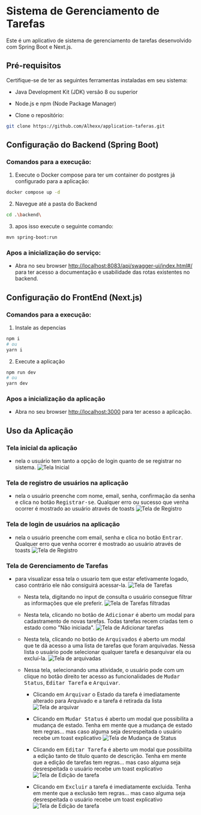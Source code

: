 # Sistema de Gerenciamento de Tarefas

Este é um aplicativo de sistema de gerenciamento de tarefas desenvolvido com Spring Boot e Next.js.

## Pré-requisitos

Certifique-se de ter as seguintes ferramentas instaladas em seu sistema:

- Java Development Kit (JDK) versão 8 ou superior

- Node.js e npm (Node Package Manager)

- Clone o repositório:

```bash
git clone https://github.com/Alhexx/application-taferas.git
```

## Configuração do Backend (Spring Boot)

### Comandos para a execução:

1. Execute o Docker compose para ter um container do postgres já configurado para a aplicação:

```bash
docker compose up -d
```

2. Navegue até a pasta do Backend

```bash
cd .\backend\
```

3. apos isso execute o seguinte comando:

```bash
mvn spring-boot:run
```

### Apos a inicialização do serviço:

- Abra no seu browser [http://localhost:8083/api/swagger-ui/index.html#/](http://localhost:8083/api/swagger-ui/index.html#/) para ter acesso a documentação e usabilidade das rotas existentes no backend.

## Configuração do FrontEnd (Next.js)

### Comandos para a execução:

1. Instale as depencias

```bash
npm i
# ou
yarn i
```

2. Execute a aplicação

```bash
npm run dev
# ou
yarn dev
```

### Apos a inicialização da aplicação

- Abra no seu browser [http://localhost:3000](http://localhost:3000) para ter acesso a aplicação.

## Uso da Aplicação

### Tela inicial da aplicação

- nela o usuário tem tanto a opção de login quanto de se registrar no sistema.
  ![Tela Inicial](./public/tela-inicial.png)

### Tela de registro de usuários na aplicação

- nela o usuário preenche com nome, email, senha, confirmação da senha e clica no botão <kbd>Registrar-se</kbd>. Qualquer erro ou sucesso que venha ocorrer é mostrado ao usuário através de toasts
  ![Tela de Registro](./public/tela-register.png)

### Tela de login de usuários na aplicação

- nela o usuário preenche com email, senha e clica no botão <kbd>Entrar</kbd>. Qualquer erro que venha ocorrer é mostrado ao usuário através de toasts
  ![Tela de Registro](./public/tela-login.png)

### Tela de Gerenciamento de Tarefas

- para visualizar essa tela o usuario tem que estar efetivamente logado, caso contrário ele não consiguirá acessar-la.
  ![Tela de Tarefas](./public/tela-tarefas.png)

  - Nesta tela, digitando no input de consulta o usuário consegue filtrar as informações que ele preferir.
    ![Tela de Tarefas filtradas](./public/tela-filtrada.png)

  - Nesta tela, clicando no botão de <kbd>Adicionar</kbd> é aberto um modal para cadastramento de novas tarefas. Todas tarefas recem criadas tem o estado como "Não iniciada".
    ![Tela de Adicionar tarefas](./public/tela-add.png)

  - Nesta tela, clicando no botão de <kbd>Arquivados</kbd> é aberto um modal que te dá acesso a uma lista de tarefas que foram arquivadas. Nessa lista o usuário pode selecionar qualquer tarefa e desarquivar ela ou excluí-la.
    ![Tela de arquivadas](./public/tela-arquivadas.png)

  - Nessa tela, selecionando uma atividade, o usuário pode com um clique no botão direito ter acesso as funcionalidades de <kbd>Mudar Status</kbd>, <kbd>Editar Tarefa</kbd> e <kbd>Arquivar</kbd>.

    - Clicando em <kbd>Arquivar</kbd> o Estado da tarefa é imediatamente alterado para Arquivado e a tarefa é retirada da lista
      ![Tela de arquivar](./public/tela-context-arquivar.png)

    - Clicando em <kbd>Mudar Status</kbd> é aberto um modal que possibilita a mudança de estado. Tenha em mente que a mudança de estado tem regras... mas caso alguma seja desrespeitada o usuário recebe um toast explicativo
      ![Tela de Mudança de Status](./public/tela-muda-status.png)

    - Clicando em <kbd>Editar Tarefa</kbd> é aberto um modal que possibilita a edição tanto de titulo quanto de descrição. Tenha em mente que a edição de tarefas tem regras... mas caso alguma seja desrespeitada o usuário recebe um toast explicativo
      ![Tela de Edição de tarefa](./public/tela-edit.png)

    - Clicando em <kbd>Excluir</kbd> a tarefa é imediatamente excluida. Tenha em mente que a exclusão tem regras... mas caso alguma seja desrespeitada o usuário recebe um toast explicativo
      ![Tela de Edição de tarefa](./public/tela-edit.png)
